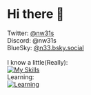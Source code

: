 # Hi there 👋

Twitter: [@nw31s](https://twitter.com/nw31s "フォローしてね") <br>
Discord: @nw31s<br>
BlueSky: [@n33.bsky.social](https://bsky.app/profile/n33.bsky.social "Follow me!") <br>
<br>
I know a little(Really):<br>
[![My Skills](https://skillicons.dev/icons?i=py,raspberrypi,nodejs,js,ts,activitypub,electron,docker,discordjs,git,github&theme=dark)](https://skillicons.dev)<br>
Learning:<br>
[![Learning](https://skillicons.dev/icons?i=flutter,aws,deno,go,laravel,mysql,react,supabase&theme=dark)](https://skillicons.dev)<br>
